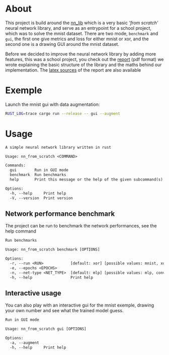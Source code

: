 # About
This project is build around the [nn_lib](./nn_lib/) which is a very basic _'from scratch'_ neural network library, and serve as an entrypoint for a school project, which was to solve the mnist dataset.
There are two mode, `benchmark` and `gui`, the first one give metrics and loss for either mnist or xor, and the second one is a drawing GUI around the mnist dataset.

Before we decided to improve the neural network library by adding more features, this was a school project,
you check out the [report](./report/nn_from_scratch.pdf) (pdf format) we wrote explaining the basic structure of the library and the maths behind our implementation.
The [latex sources](./report/) of the report are also available

# Exemple
Launch the mnist gui with data augmentation:
```sh
RUST_LOG=trace cargo run --release -- gui --augment
```

# Usage
```txt
A simple neural network library written in rust

Usage: nn_from_scratch <COMMAND>

Commands:
  gui        Run in GUI mode
  benchmark  Run benchmarks
  help       Print this message or the help of the given subcommand(s)

Options:
  -h, --help     Print help
  -V, --version  Print version
 ```

## Network performance benchmark
The project can be run to benchmark the network performances, see the help command

```txt
Run benchmarks

Usage: nn_from_scratch benchmark [OPTIONS]

Options:
  -r, --run <RUN>            [default: xor] [possible values: mnist, xor]
  -e, --epochs <EPOCHS>
  -n, --net-type <NET_TYPE>  [default: mlp] [possible values: mlp, conv]
  -h, --help                 Print help
```

## Interactive usage
You can also play with an interactive gui for the mnist exemple, drawing your own number and see what the trained model guess.

```txt
Run in GUI mode

Usage: nn_from_scratch gui [OPTIONS]

Options:
  -a, --augment
  -h, --help     Print help
```
